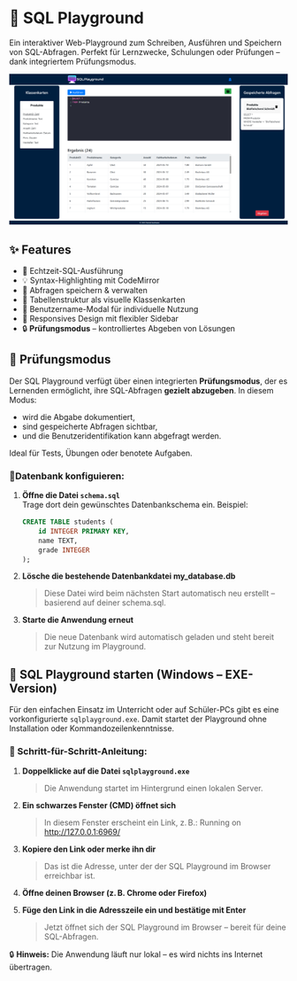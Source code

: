 # 🧪 SQL Playground

Ein interaktiver Web-Playground zum Schreiben, Ausführen und Speichern von SQL-Abfragen. Perfekt für Lernzwecke, Schulungen oder Prüfungen – dank integriertem Prüfungsmodus.



![image_alt](https://github.com/kaufi3376/sqlplayground/blob/5b3adc89490a5262d2240d3527f6c3435edfb927/SqlPlayground%20Screenshot.PNG)
## ✨ Features

- 🎯 Echtzeit-SQL-Ausführung
- 💡 Syntax-Highlighting mit CodeMirror
- 💾 Abfragen speichern & verwalten
- 🧱 Tabellenstruktur als visuelle Klassenkarten
- 👤 Benutzername-Modal für individuelle Nutzung
- 📱 Responsives Design mit flexibler Sidebar
- 🔒 **Prüfungsmodus** – kontrolliertes Abgeben von Lösungen


## 🧪 Prüfungsmodus

Der SQL Playground verfügt über einen integrierten **Prüfungsmodus**, der es Lernenden ermöglicht, ihre SQL-Abfragen **gezielt abzugeben**. In diesem Modus:
- wird die Abgabe dokumentiert,
- sind gespeicherte Abfragen sichtbar,
- und die Benutzeridentifikation kann abgefragt werden.

Ideal für Tests, Übungen oder benotete Aufgaben.


### 📌Datenbank konfiguieren:

1. **Öffne die Datei `schema.sql`**  
   Trage dort dein gewünschtes Datenbankschema ein. Beispiel:

   ```sql
   CREATE TABLE students (
       id INTEGER PRIMARY KEY,
       name TEXT,
       grade INTEGER
   );
2. **Lösche die bestehende Datenbankdatei my_database.db** 
    > Diese Datei wird beim nächsten Start automatisch neu erstellt – basierend auf deiner schema.sql.

3. **Starte die Anwendung erneut**
    > Die neue Datenbank wird automatisch geladen und steht bereit zur Nutzung im Playground.

## 🚀 SQL Playground starten (Windows – EXE-Version)

Für den einfachen Einsatz im Unterricht oder auf Schüler-PCs gibt es eine vorkonfigurierte `sqlplayground.exe`. Damit startet der Playground ohne Installation oder Kommandozeilenkenntnisse.

### 🧭 Schritt-für-Schritt-Anleitung:

1. **Doppelklicke auf die Datei `sqlplayground.exe`**
   > Die Anwendung startet im Hintergrund einen lokalen Server.

2. **Ein schwarzes Fenster (CMD) öffnet sich**
   > In diesem Fenster erscheint ein Link, z. B.: Running on http://127.0.0.1:6969/

3. **Kopiere den Link oder merke ihn dir**
   > Das ist die Adresse, unter der der SQL Playground im Browser erreichbar ist.

4. **Öffne deinen Browser (z. B. Chrome oder Firefox)**

5. **Füge den Link in die Adresszeile ein und bestätige mit Enter**
   > Jetzt öffnet sich der SQL Playground im Browser – bereit für deine SQL-Abfragen.

🔒 **Hinweis:** Die Anwendung läuft nur lokal – es wird nichts ins Internet übertragen.



